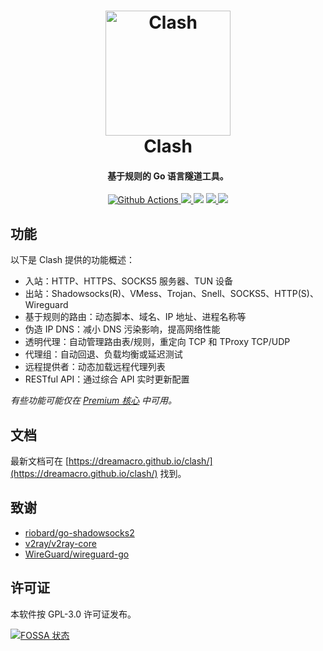 <h1 align="center">
  <img src="https://github.com/Dreamacro/clash/raw/master/docs/logo.png" alt="Clash" width="200">
  <br>Clash<br>
</h1>

<h4 align="center">基于规则的 Go 语言隧道工具。</h4>

<p align="center">
  <a href="https://github.com/Dreamacro/clash/actions">
    <img src="https://img.shields.io/github/actions/workflow/status/Dreamacro/clash/release.yml?branch=master&style=flat-square" alt="Github Actions">
  </a>
  <a href="https://goreportcard.com/report/github.com/Dreamacro/clash">
    <img src="https://goreportcard.com/badge/github.com/Dreamacro/clash?style=flat-square">
  </a>
  <img src="https://img.shields.io/github/go-mod/go-version/Dreamacro/clash?style=flat-square">
  <a href="https://github.com/Dreamacro/clash/releases">
    <img src="https://img.shields.io/github/release/Dreamacro/clash/all.svg?style=flat-square">
  </a>
  <a href="https://github.com/Dreamacro/clash/releases/tag/premium">
    <img src="https://img.shields.io/badge/release-Premium-00b4f0?style=flat-square">
  </a>
</p>

## 功能

以下是 Clash 提供的功能概述：

- 入站：HTTP、HTTPS、SOCKS5 服务器、TUN 设备
- 出站：Shadowsocks(R)、VMess、Trojan、Snell、SOCKS5、HTTP(S)、Wireguard
- 基于规则的路由：动态脚本、域名、IP 地址、进程名称等
- 伪造 IP DNS：减小 DNS 污染影响，提高网络性能
- 透明代理：自动管理路由表/规则，重定向 TCP 和 TProxy TCP/UDP
- 代理组：自动回退、负载均衡或延迟测试
- 远程提供者：动态加载远程代理列表
- RESTful API：通过综合 API 实时更新配置

*有些功能可能仅在 [Premium 核心](https://dreamacro.github.io/clash/premium/introduction.html) 中可用。*

## 文档

最新文档可在 [https://dreamacro.github.io/clash/](https://dreamacro.github.io/clash/) 找到。

## 致谢

- [riobard/go-shadowsocks2](https://github.com/riobard/go-shadowsocks2)
- [v2ray/v2ray-core](https://github.com/v2ray/v2ray-core)
- [WireGuard/wireguard-go](https://github.com/WireGuard/wireguard-go)

## 许可证

本软件按 GPL-3.0 许可证发布。

[![FOSSA 状态](https://app.fossa.io/api/projects/git%2Bgithub.com%2FDreamacro%2Fclash.svg?type=large)](https://app.fossa.io/projects/git%2Bgithub.com%2FDreamacro%2Fclash?ref=badge_large)